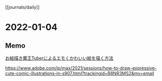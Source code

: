[[journals/daily]]
# 2022-01-04

## Memo

[お絵描き魔王Tuberによるエモくかわいい絵を描く方法](message:%3CNM61A5185D7021CA762adobein_mid_prod8@mail.adobe.com%3E)





https://www.adobe.com/jp/max/2021/sessions/how-to-draw-expressive-cute-comic-illustrations-in-s907.html?trackingid=B8NR3MS2&mv=email